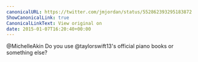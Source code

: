 ```yaml
---
canonicalURL: https://twitter.com/jmjordan/status/552862393295183872
ShowCanonicalLink: true
CanonicalLinkText: View original on
date: 2015-01-07T16:20:40+00:00
---
```

@MichelleAkin Do you use @taylorswift13's official piano books or something else?